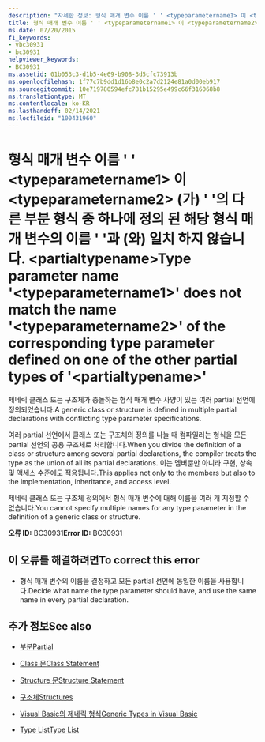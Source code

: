 ```yaml
---
description: "자세한 정보: 형식 매개 변수 이름 ' ' <typeparametername1> 이 <typeparametername2> (가) ' '의 다른 부분 형식 중 하나에 정의 된 해당 형식 매개 변수의 이름 ' '과 (와) 일치 하지 않습니다. <partialtypename>"
title: 형식 매개 변수 이름 ' ' <typeparametername1> 이 <typeparametername2> (가) ' '의 다른 부분 형식 중 하나에 정의 된 해당 형식 매개 변수의 이름 ' '과 (와) 일치 하지 않습니다. <partialtypename>
ms.date: 07/20/2015
f1_keywords:
- vbc30931
- bc30931
helpviewer_keywords:
- BC30931
ms.assetid: 01b053c3-d1b5-4e69-b908-3d5cfc73913b
ms.openlocfilehash: 1f77c7b9dd1d16b8e0c2a7d2124e81a0d00eb917
ms.sourcegitcommit: 10e719780594efc781b15295e499c66f316068b8
ms.translationtype: MT
ms.contentlocale: ko-KR
ms.lasthandoff: 02/14/2021
ms.locfileid: "100431960"
---
```

# <a name="type-parameter-name-typeparametername1-does-not-match-the-name-typeparametername2-of-the-corresponding-type-parameter-defined-on-one-of-the-other-partial-types-of-partialtypename"></a><span data-ttu-id="346cf-103">형식 매개 변수 이름 ' ' \<typeparametername1> 이 \<typeparametername2> (가) ' '의 다른 부분 형식 중 하나에 정의 된 해당 형식 매개 변수의 이름 ' '과 (와) 일치 하지 않습니다. \<partialtypename></span><span class="sxs-lookup"><span data-stu-id="346cf-103">Type parameter name '\<typeparametername1>' does not match the name '\<typeparametername2>' of the corresponding type parameter defined on one of the other partial types of '\<partialtypename>'</span></span>

<span data-ttu-id="346cf-104">제네릭 클래스 또는 구조체가 충돌하는 형식 매개 변수 사양이 있는 여러 partial 선언에 정의되었습니다.</span><span class="sxs-lookup"><span data-stu-id="346cf-104">A generic class or structure is defined in multiple partial declarations with conflicting type parameter specifications.</span></span>  
  
 <span data-ttu-id="346cf-105">여러 partial 선언에서 클래스 또는 구조체의 정의를 나눌 때 컴파일러는 형식을 모든 partial 선언의 공용 구조체로 처리합니다.</span><span class="sxs-lookup"><span data-stu-id="346cf-105">When you divide the definition of a class or structure among several partial declarations, the compiler treats the type as the union of all its partial declarations.</span></span> <span data-ttu-id="346cf-106">이는 멤버뿐만 아니라 구현, 상속 및 액세스 수준에도 적용됩니다.</span><span class="sxs-lookup"><span data-stu-id="346cf-106">This applies not only to the members but also to the implementation, inheritance, and access level.</span></span>  
  
 <span data-ttu-id="346cf-107">제네릭 클래스 또는 구조체 정의에서 형식 매개 변수에 대해 이름을 여러 개 지정할 수 없습니다.</span><span class="sxs-lookup"><span data-stu-id="346cf-107">You cannot specify multiple names for any type parameter in the definition of a generic class or structure.</span></span>  
  
 <span data-ttu-id="346cf-108">**오류 ID:** BC30931</span><span class="sxs-lookup"><span data-stu-id="346cf-108">**Error ID:** BC30931</span></span>  
  
## <a name="to-correct-this-error"></a><span data-ttu-id="346cf-109">이 오류를 해결하려면</span><span class="sxs-lookup"><span data-stu-id="346cf-109">To correct this error</span></span>  
  
- <span data-ttu-id="346cf-110">형식 매개 변수의 이름을 결정하고 모든 partial 선언에 동일한 이름을 사용합니다.</span><span class="sxs-lookup"><span data-stu-id="346cf-110">Decide what name the type parameter should have, and use the same name in every partial declaration.</span></span>  
  
## <a name="see-also"></a><span data-ttu-id="346cf-111">추가 정보</span><span class="sxs-lookup"><span data-stu-id="346cf-111">See also</span></span>

- [<span data-ttu-id="346cf-112">부분</span><span class="sxs-lookup"><span data-stu-id="346cf-112">Partial</span></span>](../language-reference/modifiers/partial.md)
- [<span data-ttu-id="346cf-113">Class 문</span><span class="sxs-lookup"><span data-stu-id="346cf-113">Class Statement</span></span>](../language-reference/statements/class-statement.md)
- [<span data-ttu-id="346cf-114">Structure 문</span><span class="sxs-lookup"><span data-stu-id="346cf-114">Structure Statement</span></span>](../language-reference/statements/structure-statement.md)

- [<span data-ttu-id="346cf-115">구조체</span><span class="sxs-lookup"><span data-stu-id="346cf-115">Structures</span></span>](../programming-guide/language-features/data-types/structures.md)
- [<span data-ttu-id="346cf-116">Visual Basic의 제네릭 형식</span><span class="sxs-lookup"><span data-stu-id="346cf-116">Generic Types in Visual Basic</span></span>](../programming-guide/language-features/data-types/generic-types.md)
- [<span data-ttu-id="346cf-117">Type List</span><span class="sxs-lookup"><span data-stu-id="346cf-117">Type List</span></span>](../language-reference/statements/type-list.md)
